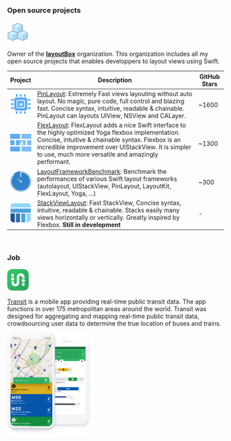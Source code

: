 
### Open source projects

[<img src="images/layoutbox-icon.png" width=50/>](https://github.com/layoutBox)

Owner of the **[layoutBox](https://github.com/layoutBox)** organization. This organization includes all my open source projects that enables developpers to layout  views using Swift.

| Project | Description | GitHub Stars
| --- | --- | --- |
| [<img src="images/pinlayout-logo.png" width=50/>](https://github.com/layoutBox/PinLayout) | [PinLayout](https://github.com/layoutBox/PinLayout): Extremely Fast views layouting without auto layout. No magic, pure code, full control and blazing fast. Concise syntax, intuitive, readable & chainable. PinLayout can layouts UIView, NSView and CALayer.| ~1600  |
| [<img src="images/flexlayout-logo.png" width=50/>](https://github.com/layoutBox/FlexLayout) | [FlexLayout](https://github.com/layoutBox/FlexLayout): FlexLayout adds a nice Swift interface to the highly optimized Yoga flexbox implementation. Concise, intuitive & chainable syntax. Flexbox is an incredible improvement over UIStackView. It is simpler to use, much more versatile and amazingly performant.|~1300 |
| [<img src="images/LayoutFrameworkBenchmark-logo.png" width=50/>](https://github.com/layoutBox/LayoutFrameworkBenchmark) | [LayoutFrameworkBenchmark](https://github.com/layoutBox/LayoutFrameworkBenchmark): Benchmark the performances of various Swift layout frameworks (autolayout, UIStackView, PinLayout, LayoutKit, FlexLayout, Yoga, ...)| ~300  |
| [<img src="images/stacklayout_logo.png" width=50/>](https://github.com/layoutBox/StackViewLayout) | [StackViewLayout](https://github.com/layoutBox/StackViewLayout): Fast StackView, Concise syntax, intuitive, readable & chainable. Stacks easily many views horizontally or vertically. Greatly inspired by Flexbox. **Still in development** | - |

<br/>

### Job

[<img src="images/transit.png" width=50/>](https://transitapp.com/)

[Transit](https://transitapp.com/) is a mobile app providing real-time public transit data. The app functions in over 175 metropolitan areas around the world. Transit was designed for aggregating and mapping real-time public transit data, crowdsourcing user data to determine the true location of buses and trains.

<img src="images/transit-screenshot-01.png" width=200/>
